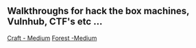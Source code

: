## Walkthroughs for hack the box machines, Vulnhub, CTF's etc ...

[Craft - Medium](https://zomy22.github.io/hackthebox/craft)
[Forest -Medium](https://zomy22.github.io/hackthebox/forest)
